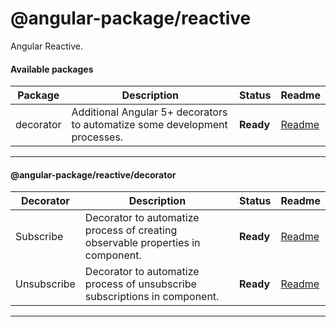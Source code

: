 # @angular-package/reactive

Angular Reactive.

#### Available packages

| Package           | Description                                    | Status      | Readme       |
|------------------|------------------------------------------------|-------------|--------------|
| decorator | Additional Angular 5+ decorators to automatize some development processes.	 | **Ready**  |   [Readme][0] |

---

#### @angular-package/reactive/decorator

| Decorator           | Description                                    | Status      | Readme       |
|------------------|------------------------------------------------|-------------|--------------|
| Subscribe | Decorator to automatize process of creating observable properties in component. | **Ready**  | [Readme][1] |
| Unsubscribe | Decorator to automatize process of unsubscribe subscriptions in component. | **Ready**  | [Readme][2] |

---

[0]: https://github.com/angular-package/angular-package/tree/master/packages/reactive/packages/decorator#readme
[1]: https://github.com/angular-package/angular-package/tree/master/packages/reactive/packages/decorator/subscribe#readme
[2]: https://github.com/angular-package/angular-package/tree/master/packages/reactive/packages/decorator/unsubscribe#readme